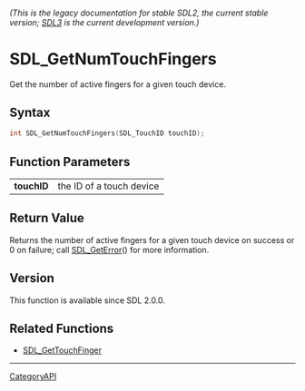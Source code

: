 ###### (This is the legacy documentation for stable SDL2, the current stable version; [SDL3](https://wiki.libsdl.org/SDL3/) is the current development version.)
# SDL_GetNumTouchFingers

Get the number of active fingers for a given touch device.

## Syntax

```c
int SDL_GetNumTouchFingers(SDL_TouchID touchID);

```

## Function Parameters

|                 |                          |
| --------------- | ------------------------ |
| **touchID**     | the ID of a touch device |

## Return Value

Returns the number of active fingers for a given touch device on success or
0 on failure; call [SDL_GetError](SDL_GetError)() for more information.

## Version

This function is available since SDL 2.0.0.

## Related Functions

* [SDL_GetTouchFinger](SDL_GetTouchFinger)

----
[CategoryAPI](CategoryAPI)


